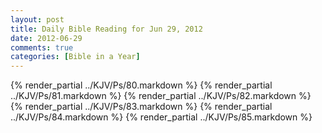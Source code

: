 ```yaml
---
layout: post
title: Daily Bible Reading for Jun 29, 2012
date: 2012-06-29
comments: true
categories: [Bible in a Year]
---
```

{% render_partial ../KJV/Ps/80.markdown %}
{% render_partial ../KJV/Ps/81.markdown %}
{% render_partial ../KJV/Ps/82.markdown %}
{% render_partial ../KJV/Ps/83.markdown %}
{% render_partial ../KJV/Ps/84.markdown %}
{% render_partial ../KJV/Ps/85.markdown %}
